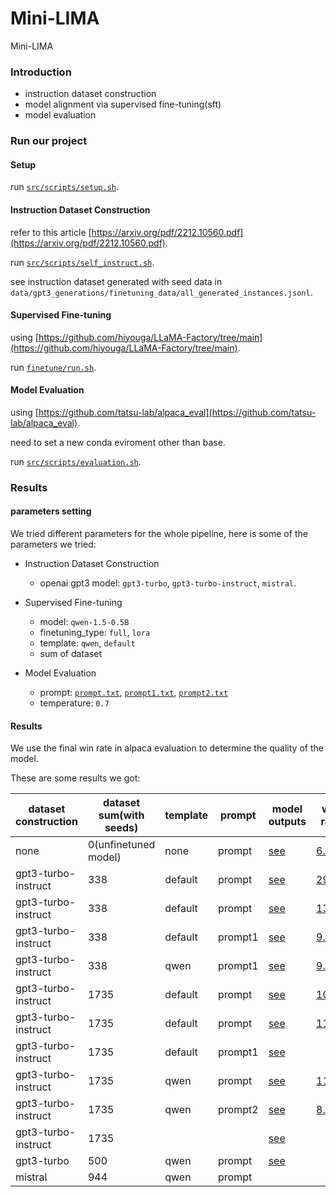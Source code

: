 # Mini-LIMA
Mini-LIMA

### Introduction

- instruction dataset construction
- model alignment via supervised fine-tuning(sft)
- model evaluation

### Run our project

#### Setup

run [`src/scripts/setup.sh`](./src/scripts/setup.sh).

#### Instruction Dataset Construction

refer to this article [https://arxiv.org/pdf/2212.10560.pdf](https://arxiv.org/pdf/2212.10560.pdf).

run [`src/scripts/self_instruct.sh`](./src/scripts/self_instruct.sh).

see instruction dataset generated with seed data in `data/gpt3_generations/finetuning_data/all_generated_instances.jsonl`.

#### Supervised Fine-tuning

using [https://github.com/hiyouga/LLaMA-Factory/tree/main](https://github.com/hiyouga/LLaMA-Factory/tree/main).

run [`finetune/run.sh`](./finetune/run.sh).

#### Model Evaluation

using [https://github.com/tatsu-lab/alpaca_eval](https://github.com/tatsu-lab/alpaca_eval).

need to set a new conda eviroment other than base.

run [`src/scripts/evaluation.sh`](./src/scripts/evaluation.sh).

### Results

#### parameters setting

We tried different parameters for the whole pipeline, here is some of the parameters we tried:

- Instruction Dataset Construction
    - openai gpt3 model: `gpt3-turbo`, `gpt3-turbo-instruct`, `mistral`.    

- Supervised Fine-tuning
    - model: `qwen-1.5-0.5B`
    - finetuning_type: `full`, `lora`
    - template: `qwen`, `default`
    - sum of dataset

- Model Evaluation
    - prompt: [`prompt.txt`](./mini_lima/prompt.txt), [`prompt1.txt`](./mini_lima/prompt1.txt), [`prompt2.txt`](./mini_lima/prompt2.txt)
    - temperature: `0.7`

#### Results

We use the final win rate in alpaca evaluation to determine the quality of the model.

These are some results we got:

| dataset construction | dataset sum(with seeds) | template | prompt  | model outputs                                                | win rate                                                     |
| -------------------- | ----------------------- | -------- | ------- | ------------------------------------------------------------ | ------------------------------------------------------------ |
| none                 | 0(unfinetuned model)    | none     | prompt  | [see](./finalresults/unftn_results/results/mini_lima/model_outputs.json) | [6.42](./finalresults/unftn_results/results/mini_lima/chatgpt/leaderboard.csv) |
| gpt3-turbo-instruct  | 338                     | default  | prompt  | [see](./finalresults/338-default-prompt-results1/mini_lima/model_outputs.json) | [29.31](./finalresults/338-default-prompt-results1/mini_lima/chatgpt/leaderboard.csv) |
| gpt3-turbo-instruct  | 338                     | default  | prompt  | [see](./finalresults/338-default-prompt-results2/mini_lima/model_outputs.json) | [13.74](./finalresults/338-default-prompt-results2/mini_lima/chatgpt/leaderboard.csv) |
| gpt3-turbo-instruct  | 338                     | default  | prompt1 | [see](./finalresults/338-default-prompt1-results/mini_lima/model_outputs.json) | [9.16](./finalresults/338-default-prompt1-results/mini_lima/chatgpt/leaderboard.csv) |
| gpt3-turbo-instruct  | 338                     | qwen     | prompt1 | [see](./finalresults/338-qwen-prompt1-results/mini_lima/model_outputs.json) | [9.28](./finalresults/338-qwen-prompt1-results/mini_lima/chatgpt/leaderboard.csv) |
| gpt3-turbo-instruct  | 1735                    | default  | prompt  | [see](./finalresults/1735-default-prompt-results1/mini_lima/model_outputs.json) | [10.86](./finalresults/1735-default-prompt-results1/mini_lima/chatgpt/leaderboard.csv) |
| gpt3-turbo-instruct  | 1735                    | default  | prompt  | [see](./finalresults/1735-default-prompt-results2/mini_lima/model_outputs.json) | [11.22](./finalresults/1735-default-prompt-results2/mini_lima/chatgpt/leaderboard.csv) |
| gpt3-turbo-instruct  | 1735                    | default  | prompt1 | [see]()                                                      |                                                              |
| gpt3-turbo-instruct  | 1735                    | qwen     | prompt  | [see](./finalresults/1735-qwen-prompt-results/mini_lima/model_outputs.json) | [11.42](./finalresults/1735-qwen-prompt-results/mini_lima/chatgpt/leaderboard.csv) |
| gpt3-turbo-instruct  | 1735                    | qwen     | prompt2 | [see](./finalresults/1735-qwen-prompt2-results/mini_lima/model_outputs.json) | [8.75](./finalresults/1735-qwen-prompt2-results/mini_lima/chatgpt/leaderboard.csv) |
| gpt3-turbo-instruct  | 1735                    |          |         | [see]()                                                      |                                                              |
| gpt3-turbo           | 500                     | qwen     | prompt  | [see]()                                                      |                                                              |
| mistral              | 944                     | qwen     | prompt  |                                                              |                                                              |

